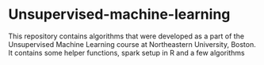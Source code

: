 # Unsupervised-machine-learning
This repository contains algorithms that were developed as a part of the Unsupervised Machine Learning course at Northeastern University, Boston. It contains some helper functions, spark setup in R and a few algorithms

